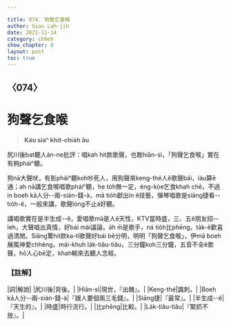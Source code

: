 ```yaml
---

title: 074. 狗聲乞食喉
author: Siau Lah-jih
date: 2021-11-14
category: chheh
show_chapter: 0
layout: post
toc: true
---
```

  
## 〈074〉
# 狗聲乞食喉
>**Káu siaⁿ khit-chia̍h âu**

尻川後bat聽人án-ne批評：唱kah hit款歌聲，也敢hiān-sì，「狗聲乞食喉」實在有夠pháiⁿ聽。

狗nā大聲吠，有影pháiⁿ聽koh吵死人，用狗聲來keng-thé人ê歌聲bái，iáu算ē通；ah nā講乞食喉唱歌pháiⁿ聽，he to̍h無一定，éng-kòe乞食khah chē，不過in boeh kā人分--兩-sián-錢-à，mā tio̍h獻出in ê技藝，彈琴唱歌是siāng捷看--tio̍h-ê，一般來講，歌聲lóng不止á好聽。

講唱歌實在是半生成--ê，愛唱歌mā是人ê天性，KTV當時盛，三、五ê朋友招--leh，大聲唱出真情，好bái mài議論，a̍h m̄是歌手，ná tio̍h比phēng，ta̍k-ê歡喜過清閒。Siāng驚hit款ka-tī歌聲好bái bē分明，明明「狗聲乞食喉」，伊mā boeh展風神愛chhèng，mái-khuh la̍k-tiâu-tiâu，三分鐘koh三分鐘，五音不全ê歌聲，hō͘人心bē定，khah輸來去聽人念經。


### 【註解】

|詞|解說|
|尻川後|背後。|
|Hiān-sì|現世，『出醜』。|
|Keng-thé|諷刺。|
|Boeh kā人分--兩-sián-錢-à|『跟人要個兩三毛錢』。|
|Siāng捷|『最常』。|
|半生成--ê|『天生的』。|
|時盛|時行流行。|
|比phēng|比較。|
|La̍k-tiâu-tiâu|『緊抓不放』。|


